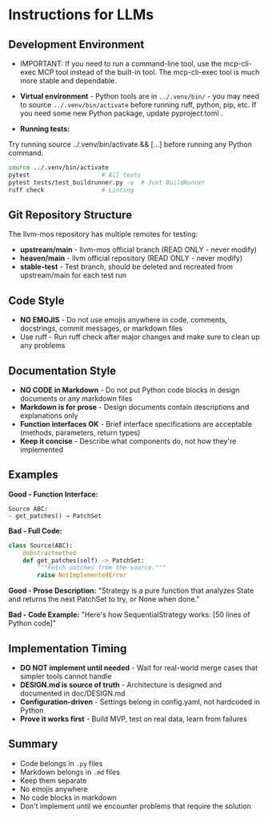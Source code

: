 # Instructions for LLMs

## Development Environment

- IMPORTANT: If you need to run a command-line tool, use the mcp-cli-exec MCP tool instead of the built-in tool.  The mcp-cli-exec tool is much more stable and dependable.

- **Virtual environment** - Python tools are in `../.venv/bin/` - you may need to source `../.venv/bin/activate` before running ruff, python, pip, etc. If you need some new Python package, update pyproject.toml .

- **Running tests:**

Try running source ../.venv/bin/activate && [...] before running any Python command.

```bash
source ../.venv/bin/activate
pytest                    # All tests
pytest tests/test_buildrunner.py -v  # Just BuildRunner
ruff check                # Linting
```

## Git Repository Structure

The llvm-mos repository has multiple remotes for testing:

- **upstream/main** - llvm-mos official branch (READ ONLY - never modify)
- **heaven/main** - llvm official repository (READ ONLY - never modify)
- **stable-test** - Test branch, should be deleted and recreated from upstream/main for each test run

## Code Style

- **NO EMOJIS** - Do not use emojis anywhere in code, comments, docstrings, commit messages, or markdown files
- Use ruff - Run ruff check after major changes and make sure to clean up any problems

## Documentation Style

- **NO CODE in Markdown** - Do not put Python code blocks in design documents or any markdown files
- **Markdown is for prose** - Design documents contain descriptions and explanations only
- **Function interfaces OK** - Brief interface specifications are acceptable (methods, parameters, return types)
- **Keep it concise** - Describe what components do, not how they're implemented

## Examples

**Good - Function Interface:**
```
Source ABC:
- get_patches() → PatchSet
```

**Bad - Full Code:**
```python
class Source(ABC):
    @abstractmethod
    def get_patches(self) -> PatchSet:
        """Fetch patches from the source."""
        raise NotImplementedError
```

**Good - Prose Description:**
"Strategy is a pure function that analyzes State and returns the next PatchSet to try, or None when done."

**Bad - Code Example:**
"Here's how SequentialStrategy works: [50 lines of Python code]"

## Implementation Timing

- **DO NOT implement until needed** - Wait for real-world merge cases that simpler tools cannot handle
- **DESIGN.md is source of truth** - Architecture is designed and documented in doc/DESIGN.md
- **Configuration-driven** - Settings belong in config.yaml, not hardcoded in Python
- **Prove it works first** - Build MVP, test on real data, learn from failures

## Summary

- Code belongs in `.py` files
- Markdown belongs in `.md` files
- Keep them separate
- No emojis anywhere
- No code blocks in markdown
- Don't implement until we encounter problems that require the solution
